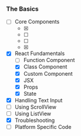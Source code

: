 ### The Basics
- [ ] Core Components
  - [x] <View>
  - [ ] <Image>
  - [ ] <ScrollView>
  - [x] <TextInput>
- [x] React Fundamentals
  - [ ] Function Component
  - [x] Class Component
  - [x] Custom Component
  - [x] JSX
  - [x] Props
  - [x] State
- [x] Handling Text Input
- [ ] Using ScrollView
- [ ] Using ListView
- [x] Troubleshooting
- [ ] Platform Specific Code
